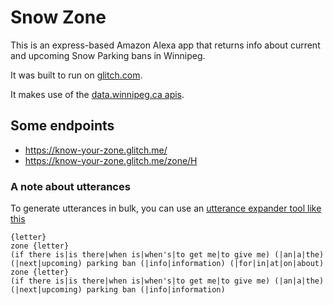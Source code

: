 Snow Zone
=================

This is an express-based Amazon Alexa app that returns info about current and upcoming Snow Parking bans in Winnipeg.

It was built to run on [glitch.com](glitch.com).

It makes use of the [data.winnipeg.ca apis](https://data.winnipeg.ca/City-Planning/Plow-Zone-Schedule/tix9-r5tc).

## Some endpoints
- https://know-your-zone.glitch.me/
- https://know-your-zone.glitch.me/zone/H

### A note about utterances
To generate utterances in bulk, you can use an [utterance expander tool like this](https://lab.miguelmota.com/intent-utterance-expander/example/)

```
{letter}
zone {letter}
(if there is|is there|when is|when's|to get me|to give me) (|an|a|the) (|next|upcoming) parking ban (|info|information) (|for|in|at|on|about) zone {letter}
(if there is|is there|when is|when's|to get me|to give me) (|an|a|the) (|next|upcoming) parking ban (|info|information)
```

